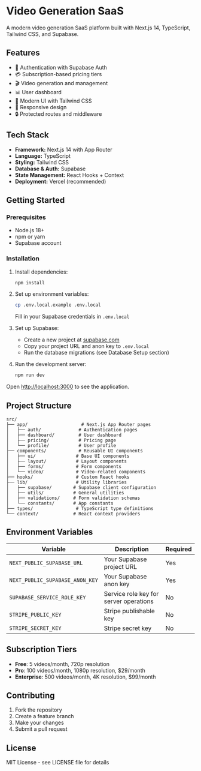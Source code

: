 # Video Generation SaaS

A modern video generation SaaS platform built with Next.js 14, TypeScript, Tailwind CSS, and Supabase.

## Features

- 🔐 Authentication with Supabase Auth
- 💳 Subscription-based pricing tiers
- 🎬 Video generation and management
- 📊 User dashboard
- 🎨 Modern UI with Tailwind CSS
- 📱 Responsive design
- 🔒 Protected routes and middleware

## Tech Stack

- **Framework:** Next.js 14 with App Router
- **Language:** TypeScript
- **Styling:** Tailwind CSS
- **Database & Auth:** Supabase
- **State Management:** React Hooks + Context
- **Deployment:** Vercel (recommended)

## Getting Started

### Prerequisites

- Node.js 18+ 
- npm or yarn
- Supabase account

### Installation

1. Install dependencies:
   ```bash
   npm install
   ```

2. Set up environment variables:
   ```bash
   cp .env.local.example .env.local
   ```
   
   Fill in your Supabase credentials in `.env.local`

3. Set up Supabase:
   - Create a new project at [supabase.com](https://supabase.com)
   - Copy your project URL and anon key to `.env.local`
   - Run the database migrations (see Database Setup section)

4. Run the development server:
   ```bash
   npm run dev
   ```

Open [http://localhost:3000](http://localhost:3000) to see the application.

## Project Structure

```
src/
├── app/                    # Next.js App Router pages
│   ├── auth/              # Authentication pages
│   ├── dashboard/         # User dashboard
│   ├── pricing/           # Pricing page
│   └── profile/           # User profile
├── components/            # Reusable UI components
│   ├── ui/               # Base UI components
│   ├── layout/           # Layout components
│   ├── forms/            # Form components
│   └── video/            # Video-related components
├── hooks/                # Custom React hooks
├── lib/                  # Utility libraries
│   ├── supabase/        # Supabase client configuration
│   ├── utils/           # General utilities
│   ├── validations/     # Form validation schemas
│   └── constants/       # App constants
├── types/                # TypeScript type definitions
└── context/             # React context providers
```



## Environment Variables

| Variable | Description | Required |
|----------|-------------|----------|
| `NEXT_PUBLIC_SUPABASE_URL` | Your Supabase project URL | Yes |
| `NEXT_PUBLIC_SUPABASE_ANON_KEY` | Your Supabase anon key | Yes |
| `SUPABASE_SERVICE_ROLE_KEY` | Service role key for server operations | No |
| `STRIPE_PUBLIC_KEY` | Stripe publishable key | No |
| `STRIPE_SECRET_KEY` | Stripe secret key | No |

## Subscription Tiers

- **Free**: 5 videos/month, 720p resolution
- **Pro**: 100 videos/month, 1080p resolution, $29/month
- **Enterprise**: 500 videos/month, 4K resolution, $99/month

## Contributing

1. Fork the repository
2. Create a feature branch
3. Make your changes
4. Submit a pull request

## License

MIT License - see LICENSE file for details
